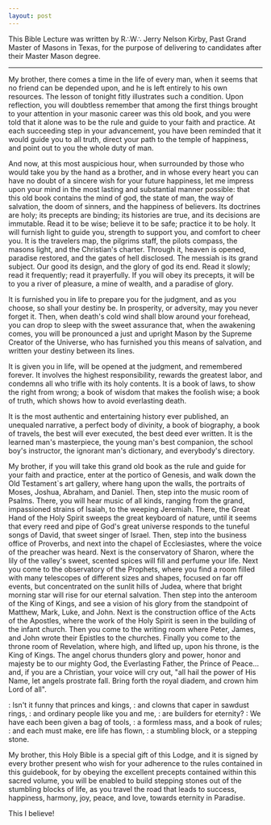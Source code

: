 ```yaml
---
layout: post
---
```


This Bible Lecture was written by R∴W∴ Jerry Nelson Kirby, Past Grand Master of Masons in Texas, for the purpose of delivering to candidates after their Master Mason degree.

* * *



My brother, there comes a time in the life of every man, when it seems that no friend can be depended upon, and he is left entirely to his own resources. The lesson of tonight fitly illustrates such a condition. Upon reflection, you will doubtless remember that among the first things brought to your attention in your masonic career was this old book, and you were told that it alone was to be the rule and guide to your faith and practice. At each succeeding step in your advancement, you have been reminded that it would guide you to all truth, direct your path to the temple of happiness, and point out to you the whole duty of man.

And now, at this most auspicious hour, when surrounded by those who would take you by the hand as a brother, and in whose every heart you can have no doubt of a sincere wish for your future happiness, let me impress upon your mind in the most lasting and substantial manner possible:  that this old book contains the mind of god, the state of man, the way of salvation, the doom of sinners, and the happiness of believers. Its doctrines are holy; its precepts are binding; its histories are true, and its decisions are immutable. Read it to be wise; believe it to be safe; practice it to be holy. It will furnish light to guide you, strength to support you, and comfort to cheer you. It is the travelers map, the pilgrims staff, the pilots compass, the masons light, and the Christian's charter. Through it, heaven is opened, paradise restored, and the gates of hell disclosed. The messiah is its grand subject. Our good its design, and the glory of god its end. Read it slowly; read it frequently; read it prayerfully. If you will obey its precepts, it will be to you a river of pleasure, a mine of wealth, and a paradise of glory.

It is furnished you in life to prepare you for the judgment, and as you choose, so shall your destiny be. In prosperity, or adversity, may you never forget it. Then, when death's cold wind shall blow around your forehead, you can drop to sleep with the sweet assurance that, when the awakening comes, you will be pronounced a just and upright Mason by the Supreme Creator of the Universe, who has furnished you this means of salvation, and written your destiny between its lines.

It is given you in life, will be opened at the judgment, and remembered forever. It involves the highest responsibility, rewards the greatest labor, and condemns all who trifle with its holy contents. It is a book of laws, to show the right from wrong; a book of wisdom that makes the foolish wise; a book of truth, which shows how to avoid everlasting death.

It is the most authentic and entertaining history ever published, an unequaled narrative, a perfect body of divinity, a book of biography, a book of travels, the best will ever executed, the best deed ever written. It is the learned man's masterpiece, the young man's best companion, the school boy's instructor, the ignorant man's dictionary, and everybody's directory.

My brother, if you will take this grand old book as the rule and guide for your faith and practice, enter at the portico of Genesis, and walk down the Old Testament`s art gallery, where hang upon the walls, the portraits of Moses, Joshua, Abraham, and Daniel. Then, step into the music room of Psalms. There, you will hear music of all kinds, ranging from the grand, impassioned strains of Isaiah, to the weeping Jeremiah. There, the Great Hand of the Holy Spirit sweeps the great keyboard of nature, until it seems that every reed and pipe of God's great universe responds to the tuneful songs of David, that sweet singer of Israel. Then, step into the business office of Proverbs, and next into the chapel of Ecclesiastes, where the voice of the preacher was heard. Next is the conservatory of Sharon, where the lily of the valley's sweet, scented spices will fill and perfume your life. Next you come to the observatory of the Prophets, where you find a room filled with many telescopes of different sizes and shapes, focused on far off events, but concentrated on the sunlit hills of Judea, where that bright morning star will rise for our eternal salvation. Then step into the anteroom of the King of Kings, and see a vision of his glory from the standpoint of Matthew, Mark, Luke, and John. Next is the construction office of the Acts of the Apostles, where the work of the Holy Spirit is seen in the building of the infant church. Then you come to the writing room where Peter, James, and John wrote their Epistles to the churches. Finally you come to the throne room of Revelation, where high, and lifted up, upon his throne, is the King of Kings. The angel chorus thunders glory and power, honor and majesty  be to our mighty God, the Everlasting Father, the Prince of Peace... and, if you are a Christian, your voice will cry out, "all hail the power of His Name, let angels prostrate fall. Bring forth the royal diadem, and crown him Lord of all".


: Isn't it funny that princes and kings,
: and clowns that caper in sawdust rings,
: and ordinary people like you and me,
: are builders for eternity?
: We have each been given a bag of tools,
: a formless mass, and a book of rules;
: and each must make, ere life has flown,
: a stumbling block, or a stepping stone.

My brother, this Holy Bible is a special gift of this Lodge, and it is signed by every brother present who wish for your adherence to the rules contained in this guidebook, for by obeying the excellent precepts contained within this sacred volume, you will be enabled to build stepping stones out of the stumbling blocks of life, as you travel the road that leads to success, happiness, harmony, joy, peace, and love, towards eternity in Paradise.

This I believe!
